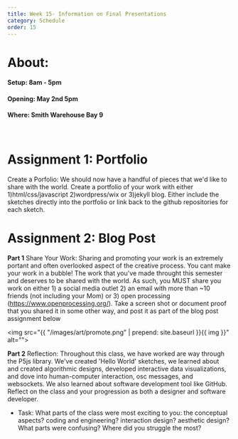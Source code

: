 ```yaml
---
title: Week 15- Information on Final Presentations
category: Schedule
order: 15
---
```


# About:

#### Setup: 8am - 5pm

#### Opening: May 2nd 5pm 

#### Where: Smith Warehouse Bay 9

<br>

# Assignment 1: Portfolio
Create a Porfolio: We should now have a handful of pieces that we'd like to share with the world. Create a portfolio of your work with either 1)html/css/javascript 2)wordpress/wix or 3)jekyll blog. Either include the sketches directly into the portfolio or link back to the github repositories for each sketch.

# Assignment 2: Blog Post
**Part 1** Share Your Work: Sharing and promoting your work is an extremely portant and often overlooked aspect of the creative process. You cant make your work in a bubble! The work that you've made throught this semester and deserves to be shared with the world. As such, you MUST share you work on either 1) a social media outlet 2) an email with more than ~10 friends (not including your Mom) or 3) open processing (https://www.openprocessing.org/). Take a screen shot or document proof that you shared it in some other way, and post it as part of the blog post assignment below

<img src="{{ "/images/art/promote.png" | prepend: site.baseurl }}{{ img }}" alt="">

**Part 2** Reflection: Throughout this class, we have worked are way through the P5js library. We've created 'Hello World' sketches, we learned about and created algorithmic designs, developed interactive data visualizations, and dove into human-computer interaction, osc messages, and websockets. We also learned about software development tool like GitHub. Reflect on the class and your progression as both a designer and software developer. 

* Task: What parts of the class were most exciting to you: the conceptual aspects? coding and engineering? interaction design? aesthetic design? What parts were confusing? Where did you struggle the most? 

